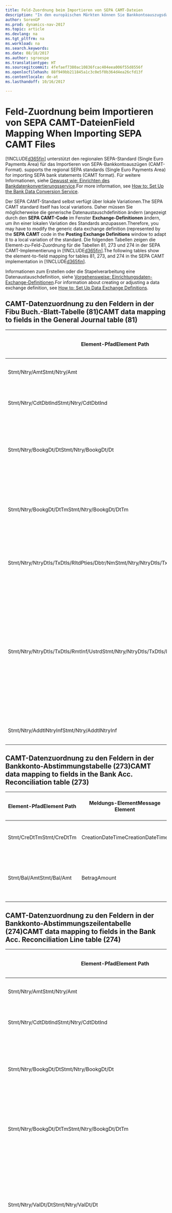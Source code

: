 ```yaml
---
title: Feld-Zuordnung beim Importieren von SEPA CAMT-Dateien
description: "In den europäischen Märkten können Sie Bankkontoauszugsdateien in den regionalen SEPA-Standards  (einzelner Eurozahlungs-Bereich) importieren."
author: SorenGP
ms.prod: dynamics-nav-2017
ms.topic: article
ms.devlang: na
ms.tgt_pltfrm: na
ms.workload: na
ms.search.keywords: 
ms.date: 08/18/2017
ms.author: sgroespe
ms.translationtype: HT
ms.sourcegitcommit: 4fefaef7380ac10836fcac404eea006f55d8556f
ms.openlocfilehash: 88f949bb211845a1c3c0e5f0b364d4ea26cfd13f
ms.contentlocale: de-at
ms.lasthandoff: 10/16/2017

---
```

# <a name="field-mapping-when-importing-sepa-camt-files"></a><span data-ttu-id="b6a3f-103">Feld-Zuordnung beim Importieren von SEPA CAMT-Dateien</span><span class="sxs-lookup"><span data-stu-id="b6a3f-103">Field Mapping When Importing SEPA CAMT Files</span></span>
[!INCLUDE[d365fin](includes/d365fin_md.md)]<span data-ttu-id="b6a3f-104"> unterstützt den regionalen SEPA-Standard (Single Euro Payments Area) für das Importieren von SEPA-Bankkontoauszügen (CAMT-Format).</span><span class="sxs-lookup"><span data-stu-id="b6a3f-104"> supports the regional SEPA standards (Single Euro Payments Area) for importing SEPA bank statements (CAMT format).</span></span> <span data-ttu-id="b6a3f-105">Für weitere Informationen, siehe [Gewusst wie: Einrichten des Bankdatenkonvertierungsservice](bank-how-setup-bank-data-conversion-service.md).</span><span class="sxs-lookup"><span data-stu-id="b6a3f-105">For more information, see [How to: Set Up the Bank Data Conversion Service](bank-how-setup-bank-data-conversion-service.md).</span></span>  

 <span data-ttu-id="b6a3f-106">Der SEPA CAMT-Standard selbst verfügt über lokale Variationen.</span><span class="sxs-lookup"><span data-stu-id="b6a3f-106">The SEPA CAMT standard itself has local variations.</span></span> <span data-ttu-id="b6a3f-107">Daher müssen Sie möglicherweise die generische Datenaustauschdefinition ändern (angezeigt durch den **SEPA CAMT-Code** im Fenster **Exchange-Definitionen** ändern, um ihn einer lokalen Variation des Standards anzupassen.</span><span class="sxs-lookup"><span data-stu-id="b6a3f-107">Therefore, you may have to modify the generic data exchange definition (represented by the **SEPA CAMT** code in the **Posting Exchange Definitions** window to adapt it to a local variation of the standard.</span></span> <span data-ttu-id="b6a3f-108">Die folgenden Tabellen zeigen die Element-zu-Feld-Zuordnung für die Tabellen 81, 273 und 274 in der SEPA CAMT-Implementierung in [!INCLUDE[d365fin](includes/d365fin_md.md)].</span><span class="sxs-lookup"><span data-stu-id="b6a3f-108">The following tables show the element-to-field mapping for tables 81, 273, and 274 in the SEPA CAMT implementation in [!INCLUDE[d365fin](includes/d365fin_md.md)].</span></span>  

 <span data-ttu-id="b6a3f-109">Informationen zum Erstellen oder die Stapelverarbeitung eine Datenaustauschdefinition, siehe [Vorgehensweise: Einrichtungsdaten-Exchange-Definitionen](across-how-to-set-up-data-exchange-definitions.md).</span><span class="sxs-lookup"><span data-stu-id="b6a3f-109">For information about creating or adjusting a data exchange definition, see [How to: Set Up Data Exchange Definitions](across-how-to-set-up-data-exchange-definitions.md).</span></span>  

## <a name="camt-data-mapping-to-fields-in-the-general-journal-table-81"></a><span data-ttu-id="b6a3f-110">CAMT-Datenzuordnung zu den Feldern in der Fibu Buch.-Blatt-Tabelle (81)</span><span class="sxs-lookup"><span data-stu-id="b6a3f-110">CAMT data mapping to fields in the General Journal table (81)</span></span>  

|<span data-ttu-id="b6a3f-111">Element-Pfad</span><span class="sxs-lookup"><span data-stu-id="b6a3f-111">Element Path</span></span>|<span data-ttu-id="b6a3f-112">Meldungs-Element</span><span class="sxs-lookup"><span data-stu-id="b6a3f-112">Message Element</span></span>|<span data-ttu-id="b6a3f-113">Datentyp</span><span class="sxs-lookup"><span data-stu-id="b6a3f-113">Data Type</span></span>|<span data-ttu-id="b6a3f-114">Beschreibung</span><span class="sxs-lookup"><span data-stu-id="b6a3f-114">Description</span></span>|<span data-ttu-id="b6a3f-115">Kennzeichen mit negativem Zeichen</span><span class="sxs-lookup"><span data-stu-id="b6a3f-115">Negative-Sign Identifier</span></span>|<span data-ttu-id="b6a3f-116">Feldnr.</span><span class="sxs-lookup"><span data-stu-id="b6a3f-116">Field No.</span></span>|<span data-ttu-id="b6a3f-117">Feldname</span><span class="sxs-lookup"><span data-stu-id="b6a3f-117">Field Name</span></span>|  
|------------------|---------------------|---------------|-----------------|-------------------------------|---------------|----------------|  
|<span data-ttu-id="b6a3f-118">Stmt/Ntry/Amt</span><span class="sxs-lookup"><span data-stu-id="b6a3f-118">Stmt/Ntry/Amt</span></span>|<span data-ttu-id="b6a3f-119">Betrag</span><span class="sxs-lookup"><span data-stu-id="b6a3f-119">Amount</span></span>|<span data-ttu-id="b6a3f-120">Dezimal</span><span class="sxs-lookup"><span data-stu-id="b6a3f-120">Decimal</span></span>|<span data-ttu-id="b6a3f-121">Der Geldbetrag im Bargeldposten</span><span class="sxs-lookup"><span data-stu-id="b6a3f-121">The amount of money in the cash entry</span></span>||<span data-ttu-id="b6a3f-122">13</span><span class="sxs-lookup"><span data-stu-id="b6a3f-122">13</span></span>|<span data-ttu-id="b6a3f-123">Betrag</span><span class="sxs-lookup"><span data-stu-id="b6a3f-123">Amount</span></span>|  
|<span data-ttu-id="b6a3f-124">Stmt/Ntry/CdtDbtInd</span><span class="sxs-lookup"><span data-stu-id="b6a3f-124">Stmt/Ntry/CdtDbtInd</span></span>|<span data-ttu-id="b6a3f-125">CreditDebitIndicator</span><span class="sxs-lookup"><span data-stu-id="b6a3f-125">CreditDebitIndicator</span></span>|<span data-ttu-id="b6a3f-126">Text</span><span class="sxs-lookup"><span data-stu-id="b6a3f-126">Text</span></span>|<span data-ttu-id="b6a3f-127">Gibt an, ob der Posten ein Habenbetrag oder ein Sollposten ist</span><span class="sxs-lookup"><span data-stu-id="b6a3f-127">Indicates whether the entry is a credit or a debit entry</span></span>|<span data-ttu-id="b6a3f-128">DBIT</span><span class="sxs-lookup"><span data-stu-id="b6a3f-128">DBIT</span></span>|<span data-ttu-id="b6a3f-129">13</span><span class="sxs-lookup"><span data-stu-id="b6a3f-129">13</span></span>|<span data-ttu-id="b6a3f-130">Betrag</span><span class="sxs-lookup"><span data-stu-id="b6a3f-130">Amount</span></span>|  
|<span data-ttu-id="b6a3f-131">Stmt/Ntry/BookgDt/Dt</span><span class="sxs-lookup"><span data-stu-id="b6a3f-131">Stmt/Ntry/BookgDt/Dt</span></span>|<span data-ttu-id="b6a3f-132">Datum</span><span class="sxs-lookup"><span data-stu-id="b6a3f-132">Date</span></span>|<span data-ttu-id="b6a3f-133">Datum</span><span class="sxs-lookup"><span data-stu-id="b6a3f-133">Date</span></span>|<span data-ttu-id="b6a3f-134">Das Datum der Buchung eines Postens auf einem Konto oder in den Büchern des Buchhaltungsservices.</span><span class="sxs-lookup"><span data-stu-id="b6a3f-134">The date when an entry is posted to an account on the account servicer's books</span></span>||<span data-ttu-id="b6a3f-135">5</span><span class="sxs-lookup"><span data-stu-id="b6a3f-135">5</span></span>|<span data-ttu-id="b6a3f-136">Buchungsdatum</span><span class="sxs-lookup"><span data-stu-id="b6a3f-136">Posting Date</span></span>|  
|<span data-ttu-id="b6a3f-137">Stmt/Ntry/BookgDt/DtTm</span><span class="sxs-lookup"><span data-stu-id="b6a3f-137">Stmt/Ntry/BookgDt/DtTm</span></span>|<span data-ttu-id="b6a3f-138">DateTime</span><span class="sxs-lookup"><span data-stu-id="b6a3f-138">DateTime</span></span>|<span data-ttu-id="b6a3f-139">DateTime</span><span class="sxs-lookup"><span data-stu-id="b6a3f-139">DateTime</span></span>|<span data-ttu-id="b6a3f-140">Das Datum und die Uhrzeit der Buchung eines Postens auf einem Konto oder in den Büchern des Buchhaltungsservices.</span><span class="sxs-lookup"><span data-stu-id="b6a3f-140">The date and time when an entry is posted to an account on the account servicer's books</span></span>||<span data-ttu-id="b6a3f-141">5</span><span class="sxs-lookup"><span data-stu-id="b6a3f-141">5</span></span>|<span data-ttu-id="b6a3f-142">Buchungsdatum</span><span class="sxs-lookup"><span data-stu-id="b6a3f-142">Posting Date</span></span>|  
|<span data-ttu-id="b6a3f-143">Stmt/Ntry/NtryDtls/TxDtls/RltdPties/Dbtr/Nm</span><span class="sxs-lookup"><span data-stu-id="b6a3f-143">Stmt/Ntry/NtryDtls/TxDtls/RltdPties/Dbtr/Nm</span></span>|<span data-ttu-id="b6a3f-144">Name</span><span class="sxs-lookup"><span data-stu-id="b6a3f-144">Name</span></span>|<span data-ttu-id="b6a3f-145">Text</span><span class="sxs-lookup"><span data-stu-id="b6a3f-145">Text</span></span>|<span data-ttu-id="b6a3f-146">Der Name der Partei, die einen Geldbetrag an das (wesentlichen) schuldet können</span><span class="sxs-lookup"><span data-stu-id="b6a3f-146">The name of the party that owes an amount of money to the (ultimate) creditor</span></span>||<span data-ttu-id="b6a3f-147">1221</span><span class="sxs-lookup"><span data-stu-id="b6a3f-147">1221</span></span>|<span data-ttu-id="b6a3f-148">Informationen Zahlender</span><span class="sxs-lookup"><span data-stu-id="b6a3f-148">Payer Information</span></span>|  
|<span data-ttu-id="b6a3f-149">Stmt/Ntry/NtryDtls/TxDtls/RmtInf/Ustrd</span><span class="sxs-lookup"><span data-stu-id="b6a3f-149">Stmt/Ntry/NtryDtls/TxDtls/RmtInf/Ustrd</span></span>|<span data-ttu-id="b6a3f-150">Unstrukturiert</span><span class="sxs-lookup"><span data-stu-id="b6a3f-150">Unstructured</span></span>|<span data-ttu-id="b6a3f-151">Text</span><span class="sxs-lookup"><span data-stu-id="b6a3f-151">Text</span></span>|<span data-ttu-id="b6a3f-152">Informationen, die angegeben werden, um Abgleichen/Abstimmung eines Postens mit den Artikeln zu aktivieren, die die Zahlung abgleichen soll, wie etwa Handelsrechnungen in einem Debitorensystem, in unstrukturierter Form.</span><span class="sxs-lookup"><span data-stu-id="b6a3f-152">Information supplied to enable the matching/reconciliation of an entry with the items that the payment is intended to settle, such as commercial invoices in an accounts-receivable system, in an unstructured form</span></span>||<span data-ttu-id="b6a3f-153">8</span><span class="sxs-lookup"><span data-stu-id="b6a3f-153">8</span></span>|<span data-ttu-id="b6a3f-154">Beschreibung</span><span class="sxs-lookup"><span data-stu-id="b6a3f-154">Description</span></span>|  
|<span data-ttu-id="b6a3f-155">Stmt/Ntry/AddtlNtryInf</span><span class="sxs-lookup"><span data-stu-id="b6a3f-155">Stmt/Ntry/AddtlNtryInf</span></span>|<span data-ttu-id="b6a3f-156">ZusätzlicheEingabeInformationen</span><span class="sxs-lookup"><span data-stu-id="b6a3f-156">AdditionalEntryInformation</span></span>|<span data-ttu-id="b6a3f-157">Text</span><span class="sxs-lookup"><span data-stu-id="b6a3f-157">Text</span></span>|<span data-ttu-id="b6a3f-158">Zusätzliche Informationen zu der Eingabe</span><span class="sxs-lookup"><span data-stu-id="b6a3f-158">Additional information about the entry</span></span>||<span data-ttu-id="b6a3f-159">1222</span><span class="sxs-lookup"><span data-stu-id="b6a3f-159">1222</span></span>|<span data-ttu-id="b6a3f-160">Transaktionsinformationen</span><span class="sxs-lookup"><span data-stu-id="b6a3f-160">Transaction Information</span></span>|  

## <a name="camt-data-mapping-to-fields-in-the-bank-acc-reconciliation-table-273"></a><span data-ttu-id="b6a3f-161">CAMT-Datenzuordnung zu den Feldern in der Bankkonto-Abstimmungstabelle (273)</span><span class="sxs-lookup"><span data-stu-id="b6a3f-161">CAMT data mapping to fields in the Bank Acc. Reconciliation table (273)</span></span>  

|<span data-ttu-id="b6a3f-162">Element-Pfad</span><span class="sxs-lookup"><span data-stu-id="b6a3f-162">Element Path</span></span>|<span data-ttu-id="b6a3f-163">Meldungs-Element</span><span class="sxs-lookup"><span data-stu-id="b6a3f-163">Message Element</span></span>|<span data-ttu-id="b6a3f-164">Datentyp</span><span class="sxs-lookup"><span data-stu-id="b6a3f-164">Data Type</span></span>|<span data-ttu-id="b6a3f-165">Beschreibung</span><span class="sxs-lookup"><span data-stu-id="b6a3f-165">Description</span></span>|<span data-ttu-id="b6a3f-166">Kennzeichen mit negativem Zeichen</span><span class="sxs-lookup"><span data-stu-id="b6a3f-166">Negative-Sign Identifier</span></span>|<span data-ttu-id="b6a3f-167">Feldnr.</span><span class="sxs-lookup"><span data-stu-id="b6a3f-167">Field No.</span></span>|<span data-ttu-id="b6a3f-168">Feldname</span><span class="sxs-lookup"><span data-stu-id="b6a3f-168">Field Name</span></span>|  
|------------------|---------------------|---------------|-----------------|-------------------------------|---------------|----------------|  
|<span data-ttu-id="b6a3f-169">Stmt/CreDtTm</span><span class="sxs-lookup"><span data-stu-id="b6a3f-169">Stmt/CreDtTm</span></span>|<span data-ttu-id="b6a3f-170">CreationDateTime</span><span class="sxs-lookup"><span data-stu-id="b6a3f-170">CreationDateTime</span></span>|<span data-ttu-id="b6a3f-171">Datum</span><span class="sxs-lookup"><span data-stu-id="b6a3f-171">Date</span></span>|<span data-ttu-id="b6a3f-172">Das Datum und die Uhrzeit der Erstellung der Nachricht.</span><span class="sxs-lookup"><span data-stu-id="b6a3f-172">The date and time when the message was created</span></span>||<span data-ttu-id="b6a3f-173">3</span><span class="sxs-lookup"><span data-stu-id="b6a3f-173">3</span></span>|<span data-ttu-id="b6a3f-174">Auszugsdatum</span><span class="sxs-lookup"><span data-stu-id="b6a3f-174">Statement Date</span></span>|  
|<span data-ttu-id="b6a3f-175">Stmt/Bal/Amt</span><span class="sxs-lookup"><span data-stu-id="b6a3f-175">Stmt/Bal/Amt</span></span>|<span data-ttu-id="b6a3f-176">Betrag</span><span class="sxs-lookup"><span data-stu-id="b6a3f-176">Amount</span></span>|<span data-ttu-id="b6a3f-177">Dezimal</span><span class="sxs-lookup"><span data-stu-id="b6a3f-177">Decimal</span></span>|<span data-ttu-id="b6a3f-178">Der Betrag, der aus den Nettobeträgen für alle Soll- und Habenposten resultiert</span><span class="sxs-lookup"><span data-stu-id="b6a3f-178">The amount resulting from the netted amounts for all debit and credit entries</span></span>||<span data-ttu-id="b6a3f-179">4</span><span class="sxs-lookup"><span data-stu-id="b6a3f-179">4</span></span>|<span data-ttu-id="b6a3f-180">Auszug Schluss-Saldo</span><span class="sxs-lookup"><span data-stu-id="b6a3f-180">Statement Ending Balance</span></span>|  

## <a name="camt-data-mapping-to-fields-in-the-bank-acc-reconciliation-line-table-274"></a><span data-ttu-id="b6a3f-181">CAMT-Datenzuordnung zu den Feldern in der Bankkonto-Abstimmungszeilentabelle (274)</span><span class="sxs-lookup"><span data-stu-id="b6a3f-181">CAMT data mapping to fields in the Bank Acc. Reconciliation Line table (274)</span></span>  

|<span data-ttu-id="b6a3f-182">Element-Pfad</span><span class="sxs-lookup"><span data-stu-id="b6a3f-182">Element Path</span></span>|<span data-ttu-id="b6a3f-183">Meldungs-Element</span><span class="sxs-lookup"><span data-stu-id="b6a3f-183">Message Element</span></span>|<span data-ttu-id="b6a3f-184">Datentyp</span><span class="sxs-lookup"><span data-stu-id="b6a3f-184">Data Type</span></span>|<span data-ttu-id="b6a3f-185">Beschreibung</span><span class="sxs-lookup"><span data-stu-id="b6a3f-185">Description</span></span>|<span data-ttu-id="b6a3f-186">Kennzeichen mit negativem Zeichen</span><span class="sxs-lookup"><span data-stu-id="b6a3f-186">Negative-Sign Identifier</span></span>|<span data-ttu-id="b6a3f-187">Feldnr.</span><span class="sxs-lookup"><span data-stu-id="b6a3f-187">Field No.</span></span>|<span data-ttu-id="b6a3f-188">Feldname</span><span class="sxs-lookup"><span data-stu-id="b6a3f-188">Field Name</span></span>|  
|------------------|---------------------|---------------|-----------------|-------------------------------|---------------|----------------|  
|<span data-ttu-id="b6a3f-189">Stmt/Ntry/Amt</span><span class="sxs-lookup"><span data-stu-id="b6a3f-189">Stmt/Ntry/Amt</span></span>|<span data-ttu-id="b6a3f-190">Betrag</span><span class="sxs-lookup"><span data-stu-id="b6a3f-190">Amount</span></span>|<span data-ttu-id="b6a3f-191">Dezimal</span><span class="sxs-lookup"><span data-stu-id="b6a3f-191">Decimal</span></span>|<span data-ttu-id="b6a3f-192">Der Geldbetrag im Bargeldposten</span><span class="sxs-lookup"><span data-stu-id="b6a3f-192">The amount of money in the cash entry</span></span>||<span data-ttu-id="b6a3f-193">7</span><span class="sxs-lookup"><span data-stu-id="b6a3f-193">7</span></span>|<span data-ttu-id="b6a3f-194">Auszugsbetrag</span><span class="sxs-lookup"><span data-stu-id="b6a3f-194">Statement Amount</span></span>|  
|<span data-ttu-id="b6a3f-195">Stmt/Ntry/CdtDbtInd</span><span class="sxs-lookup"><span data-stu-id="b6a3f-195">Stmt/Ntry/CdtDbtInd</span></span>|<span data-ttu-id="b6a3f-196">CreditDebitIndicator</span><span class="sxs-lookup"><span data-stu-id="b6a3f-196">CreditDebitIndicator</span></span>|<span data-ttu-id="b6a3f-197">Text</span><span class="sxs-lookup"><span data-stu-id="b6a3f-197">Text</span></span>|<span data-ttu-id="b6a3f-198">Gibt an, ob der Posten ein Habenbetrag oder ein Sollposten ist</span><span class="sxs-lookup"><span data-stu-id="b6a3f-198">Indicates whether the entry is a credit or a debit entry</span></span>|<span data-ttu-id="b6a3f-199">DBIT</span><span class="sxs-lookup"><span data-stu-id="b6a3f-199">DBIT</span></span>|<span data-ttu-id="b6a3f-200">7</span><span class="sxs-lookup"><span data-stu-id="b6a3f-200">7</span></span>|<span data-ttu-id="b6a3f-201">Auszugsbetrag</span><span class="sxs-lookup"><span data-stu-id="b6a3f-201">Statement Amount</span></span>|  
|<span data-ttu-id="b6a3f-202">Stmt/Ntry/BookgDt/Dt</span><span class="sxs-lookup"><span data-stu-id="b6a3f-202">Stmt/Ntry/BookgDt/Dt</span></span>|<span data-ttu-id="b6a3f-203">Datum</span><span class="sxs-lookup"><span data-stu-id="b6a3f-203">Date</span></span>|<span data-ttu-id="b6a3f-204">Datum</span><span class="sxs-lookup"><span data-stu-id="b6a3f-204">Date</span></span>|<span data-ttu-id="b6a3f-205">Das Datum der Buchung eines Postens auf einem Konto oder in den Büchern des Buchhaltungsservices.</span><span class="sxs-lookup"><span data-stu-id="b6a3f-205">The date when an entry is posted to an account on the account servicer's books</span></span>||<span data-ttu-id="b6a3f-206">5</span><span class="sxs-lookup"><span data-stu-id="b6a3f-206">5</span></span>|<span data-ttu-id="b6a3f-207">Transaktionsdatum</span><span class="sxs-lookup"><span data-stu-id="b6a3f-207">Transaction Date</span></span>|  
|<span data-ttu-id="b6a3f-208">Stmt/Ntry/BookgDt/DtTm</span><span class="sxs-lookup"><span data-stu-id="b6a3f-208">Stmt/Ntry/BookgDt/DtTm</span></span>|<span data-ttu-id="b6a3f-209">DateTime</span><span class="sxs-lookup"><span data-stu-id="b6a3f-209">DateTime</span></span>|<span data-ttu-id="b6a3f-210">DateTime</span><span class="sxs-lookup"><span data-stu-id="b6a3f-210">DateTime</span></span>|<span data-ttu-id="b6a3f-211">Das Datum und die Uhrzeit der Buchung eines Postens auf einem Konto oder in den Büchern des Buchhaltungsservices.</span><span class="sxs-lookup"><span data-stu-id="b6a3f-211">The date and time when an entry is posted to an account on the account servicer's books</span></span>||<span data-ttu-id="b6a3f-212">5</span><span class="sxs-lookup"><span data-stu-id="b6a3f-212">5</span></span>|<span data-ttu-id="b6a3f-213">Transaktionsdatum</span><span class="sxs-lookup"><span data-stu-id="b6a3f-213">Transaction Date</span></span>|  
|<span data-ttu-id="b6a3f-214">Stmt/Ntry/ValDt/Dt</span><span class="sxs-lookup"><span data-stu-id="b6a3f-214">Stmt/Ntry/ValDt/Dt</span></span>|<span data-ttu-id="b6a3f-215">Datum</span><span class="sxs-lookup"><span data-stu-id="b6a3f-215">Date</span></span>|<span data-ttu-id="b6a3f-216">Datum</span><span class="sxs-lookup"><span data-stu-id="b6a3f-216">Date</span></span>|<span data-ttu-id="b6a3f-217">Das Datum, an dem Anlagen für den Kontobesitzer im Falle eines Habenpostens verfügbar sind oder oder im Falle eines Sollpostens nicht mehr verfügbar sind.</span><span class="sxs-lookup"><span data-stu-id="b6a3f-217">The date when assets become available to the account owner in case of a credit entry, or cease to be available to the account owner in case of a debit entry</span></span>||<span data-ttu-id="b6a3f-218">12</span><span class="sxs-lookup"><span data-stu-id="b6a3f-218">12</span></span>|<span data-ttu-id="b6a3f-219">Valutadatum</span><span class="sxs-lookup"><span data-stu-id="b6a3f-219">Value Date</span></span>|  
|<span data-ttu-id="b6a3f-220">Stmt/Ntry/ValDt/DtTm</span><span class="sxs-lookup"><span data-stu-id="b6a3f-220">Stmt/Ntry/ValDt/DtTm</span></span>|<span data-ttu-id="b6a3f-221">DateTime</span><span class="sxs-lookup"><span data-stu-id="b6a3f-221">DateTime</span></span>|<span data-ttu-id="b6a3f-222">DateTime</span><span class="sxs-lookup"><span data-stu-id="b6a3f-222">DateTime</span></span>|<span data-ttu-id="b6a3f-223">Das Datum und die Uhrzeit, wenn Anlagen für den Kontobesitzer im Falle eines Habenpostens verfügbar sind oder oder im Falle eines Sollpostens nicht mehr verfügbar sind.</span><span class="sxs-lookup"><span data-stu-id="b6a3f-223">The date and time when assets become available to the account owner in case of a credit entry, or cease to be available to the account owner in case of a debit entry</span></span>||<span data-ttu-id="b6a3f-224">12</span><span class="sxs-lookup"><span data-stu-id="b6a3f-224">12</span></span>|<span data-ttu-id="b6a3f-225">Valutadatum</span><span class="sxs-lookup"><span data-stu-id="b6a3f-225">Value Date</span></span>|  
|<span data-ttu-id="b6a3f-226">Stmt/Ntry/NtryDtls/TxDtls/RltdPties/Dbtr/Nm</span><span class="sxs-lookup"><span data-stu-id="b6a3f-226">Stmt/Ntry/NtryDtls/TxDtls/RltdPties/Dbtr/Nm</span></span>|<span data-ttu-id="b6a3f-227">Name</span><span class="sxs-lookup"><span data-stu-id="b6a3f-227">Name</span></span>|<span data-ttu-id="b6a3f-228">Text</span><span class="sxs-lookup"><span data-stu-id="b6a3f-228">Text</span></span>|<span data-ttu-id="b6a3f-229">Der Name der Partei, die einen Geldbetrag an das (wesentlichen) schuldet können</span><span class="sxs-lookup"><span data-stu-id="b6a3f-229">The name of the party that owes an amount of money to the (ultimate) creditor</span></span>||<span data-ttu-id="b6a3f-230">15</span><span class="sxs-lookup"><span data-stu-id="b6a3f-230">15</span></span>|<span data-ttu-id="b6a3f-231">Informationen Zahlender</span><span class="sxs-lookup"><span data-stu-id="b6a3f-231">Payer Information</span></span>|  
|<span data-ttu-id="b6a3f-232">Stmt/Ntry/NtryDtls/TxDtls/RmtInf/Ustrd</span><span class="sxs-lookup"><span data-stu-id="b6a3f-232">Stmt/Ntry/NtryDtls/TxDtls/RmtInf/Ustrd</span></span>|<span data-ttu-id="b6a3f-233">Unstrukturiert</span><span class="sxs-lookup"><span data-stu-id="b6a3f-233">Unstructured</span></span>|<span data-ttu-id="b6a3f-234">Text</span><span class="sxs-lookup"><span data-stu-id="b6a3f-234">Text</span></span>|<span data-ttu-id="b6a3f-235">Informationen, die angegeben werden, um Abgleichen/Abstimmung eines Postens mit den Artikeln zu aktivieren, die die Zahlung abgleichen soll, wie etwa Handelsrechnungen in einem Debitorensystem, in unstrukturierter Form.</span><span class="sxs-lookup"><span data-stu-id="b6a3f-235">Information supplied to enable the matching/reconciliation of an entry with the items that the payment is intended to settle, such as commercial invoices in an accounts-receivable system, in an unstructured form</span></span>||<span data-ttu-id="b6a3f-236">6</span><span class="sxs-lookup"><span data-stu-id="b6a3f-236">6</span></span>|<span data-ttu-id="b6a3f-237">Beschreibung</span><span class="sxs-lookup"><span data-stu-id="b6a3f-237">Description</span></span>|  
|<span data-ttu-id="b6a3f-238">Stmt/Ntry/AddtlNtryInf</span><span class="sxs-lookup"><span data-stu-id="b6a3f-238">Stmt/Ntry/AddtlNtryInf</span></span>|<span data-ttu-id="b6a3f-239">ZusätzlicheEingabeInformationen</span><span class="sxs-lookup"><span data-stu-id="b6a3f-239">AdditionalEntryInformation</span></span>|<span data-ttu-id="b6a3f-240">Text</span><span class="sxs-lookup"><span data-stu-id="b6a3f-240">Text</span></span>|<span data-ttu-id="b6a3f-241">Zusätzliche Informationen zu der Eingabe</span><span class="sxs-lookup"><span data-stu-id="b6a3f-241">Additional information about the entry</span></span>||<span data-ttu-id="b6a3f-242">16</span><span class="sxs-lookup"><span data-stu-id="b6a3f-242">16</span></span>|<span data-ttu-id="b6a3f-243">Transaktionsinformationen</span><span class="sxs-lookup"><span data-stu-id="b6a3f-243">Transaction Information</span></span>|  

 <span data-ttu-id="b6a3f-244">Elemente im **Ntry**-Knoten, die in [!INCLUDE[d365fin](includes/d365fin_md.md)] importiert, aber nicht mit einem Feld verknüpft werden, werden in der **Exch.Spaltendefinition buchen**-Tabelle gespeichert.</span><span class="sxs-lookup"><span data-stu-id="b6a3f-244">Elements in the **Ntry** node that are imported into [!INCLUDE[d365fin](includes/d365fin_md.md)] but not mapped to any fields are stored in the **Posting Exch. Column Def** table.</span></span> <span data-ttu-id="b6a3f-245">Benutzer können diese Elemente **Zahlungsabstimmungsbuch.-Blatt**, **Zahlungsausgleich** und **Bankkonto Abstimmen** Fenstern anzeigen, indem sie die **Details zur Bankauszugsposition** Aktion auswählen.</span><span class="sxs-lookup"><span data-stu-id="b6a3f-245">Users can view these elements from the **Payment Reconciliation Journal**, **Payment Application**, and **Bank Acc. Reconciliation** windows by choosing the **Bank Statement Line Details** action.</span></span> <span data-ttu-id="b6a3f-246">Weitere Informationen finden Sie unter [So gehts: Abstimmen von Zahlungen mithilfe der automatischen Anwendung](receivables-how-reconcile-payments-auto-application.md).</span><span class="sxs-lookup"><span data-stu-id="b6a3f-246">For more information, see [How to: Reconcile Payments Using Automatic Application](receivables-how-reconcile-payments-auto-application.md).</span></span>  
## <a name="see-also"></a><span data-ttu-id="b6a3f-247">Siehe auch</span><span class="sxs-lookup"><span data-stu-id="b6a3f-247">See Also</span></span>  
[<span data-ttu-id="b6a3f-248">Einrichten eines Datenaustauschs</span><span class="sxs-lookup"><span data-stu-id="b6a3f-248">Setting Up Data Exchange</span></span>](across-set-up-data-exchange.md)  
[<span data-ttu-id="b6a3f-249">Daten elektronisch austauschen</span><span class="sxs-lookup"><span data-stu-id="b6a3f-249">Exchanging Data Electronically</span></span>](across-data-exchange.md)  
<span data-ttu-id="b6a3f-250">[Gewusst wie: Einrichten des Bankdatenkonvertierungsservice](bank-how-setup-bank-data-conversion-service.md) </span><span class="sxs-lookup"><span data-stu-id="b6a3f-250">[How to: Set Up the Bank Data Conversion Service](bank-how-setup-bank-data-conversion-service.md) </span></span>  
[<span data-ttu-id="b6a3f-251">Gewusst wie: Verwenden von XML-Schemata zur Vorbereitung von Datenaustauschdefinitionen</span><span class="sxs-lookup"><span data-stu-id="b6a3f-251">How to: Use XML Schemas to Prepare Data Exchange Definitions</span></span>](across-how-to-use-xml-schemas-to-prepare-data-exchange-definitions.md)  
[<span data-ttu-id="b6a3f-252">Vorgehensweise: Abstimmen von Zahlungen mithilfe der automatischen Anwendung</span><span class="sxs-lookup"><span data-stu-id="b6a3f-252">How to: Reconcile Payments Using Automatic Application</span></span>](receivables-how-reconcile-payments-auto-application.md)  


